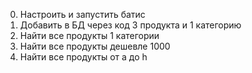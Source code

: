 0. Настроить и запустить батис
1. Добавить в БД через код 3 продукта и 1 категорию
2. Найти все продукты 1 категории
3. Найти все продукты дешевле 1000
4. Найти все продукты от a до h
